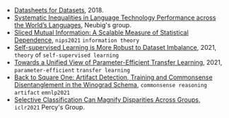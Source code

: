 
- [Datasheets for Datasets](https://arxiv.org/pdf/1803.09010.pdf), 2018.
- [Systematic Inequalities in Language Technology Performance across the World’s Languages](https://arxiv.org/pdf/2110.06733.pdf), Neubig's group.
- [Sliced Mutual Information: A Scalable Measure of Statistical Dependence](https://arxiv.org/abs/2110.05279), `nips2021` `information theory`
- [Self-supervised Learning is More Robust to Dataset Imbalance](https://arxiv.org/pdf/2110.05025.pdf), 2021, `theory` of `self-supervised learning`
- [Towards a Unified View of Parameter-Efficient Transfer Learning](https://arxiv.org/abs/2110.04366), 2021, `parameter-efficient` `transfer learning`
- [Back to Square One: Artifact Detection, Training and Commonsense Disentanglement in the Winograd Schema](https://arxiv.org/pdf/2104.08161.pdf), `commonsense reasoning` `artifact` `emnlp2021`
- [Selective Classification Can Magnify Disparities Across Groups](https://arxiv.org/pdf/2010.14134.pdf), `iclr2021` Percy's Group.
